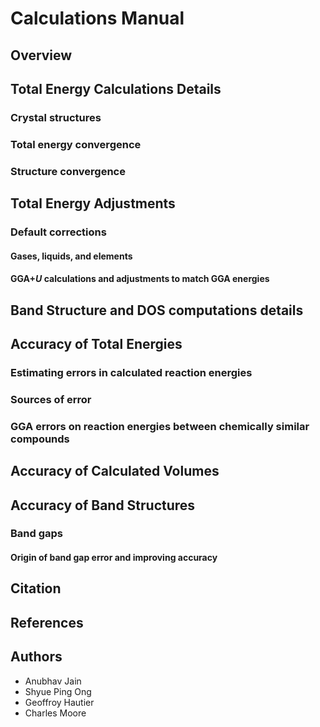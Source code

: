 # Calculations Manual

## Overview

## Total Energy Calculations Details

### Crystal structures

### Total energy convergence

### Structure convergence

## Total Energy Adjustments

### Default corrections

#### Gases, liquids, and elements

#### GGA+*U* calculations and adjustments to match GGA energies

## Band Structure and DOS computations details

## Accuracy of Total Energies

### Estimating errors in calculated reaction energies

### Sources of error

### GGA errors on reaction energies between chemically similar compounds

## Accuracy of Calculated Volumes

## Accuracy of Band Structures

### Band gaps

#### Origin of band gap error and improving accuracy

## Citation

## References

## Authors

* Anubhav Jain
* Shyue Ping Ong
* Geoffroy Hautier
* Charles Moore
